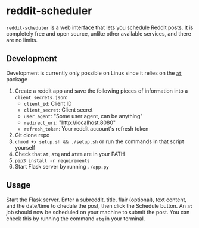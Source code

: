 # reddit-scheduler
`reddit-scheduler` is a web interface that lets you schedule Reddit posts. It is completely free and open source,
unlike other available services, and there are no limits.

## Development
Development is currently only possible on Linux since it
relies on the [`at`](https://linux.die.net/man/1/at)
package
1. Create a reddit app and save the following pieces of information
into a `client_secrets.json`:
    * `client_id`: Client ID
    * `client_secret`: Client secret
    * `user_agent`: "Some user agent, can be anything"
    * `redirect_uri`: "http://localhost:8080"
    * `refresh_token`: Your reddit account's refresh token
2. Git clone repo
3. `chmod +x setup.sh && ./setup.sh` or run the commands in that script yourself
4. Check that `at`, `atq` and `atrm` are in your PATH
5. `pip3 install -r requirements`
6. Start Flask server by running `./app.py`

## Usage
Start the Flask server. Enter a subreddit, title, flair (optional),
text content, and the date/time to chedule the post, then click the
Schedule button. An `at` job should now be scheduled on your machine
to submit the post. You can check this by running the command `atq` in
your terminal.

